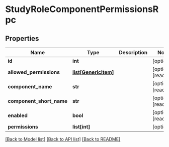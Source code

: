 # StudyRoleComponentPermissionsRpc

## Properties
Name | Type | Description | Notes
------------ | ------------- | ------------- | -------------
**id** | **int** |  | [optional] 
**allowed_permissions** | [**list[GenericItem]**](GenericItem.md) |  | [optional] [readonly] 
**component_name** | **str** |  | [optional] [readonly] 
**component_short_name** | **str** |  | [optional] [readonly] 
**enabled** | **bool** |  | [optional] [readonly] 
**permissions** | **list[int]** |  | [optional] 

[[Back to Model list]](../README.md#documentation-for-models) [[Back to API list]](../README.md#documentation-for-api-endpoints) [[Back to README]](../README.md)


